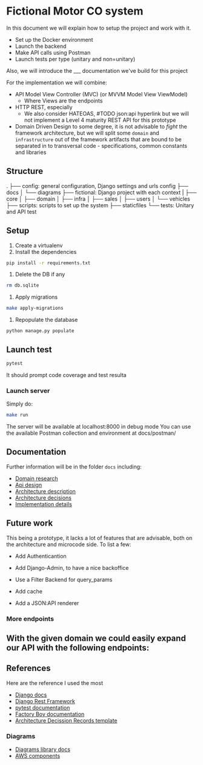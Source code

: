# Fictional Motor CO system

In this document we will explain how to setup the project and work with it.

- Set up the Docker environment
- Launch the backend
- Make API calls using Postman
- Launch tests per type (unitary and non=unitary)

Also, we will introduce the ___ documentation we've build for this project

For the implementation we will combine:
- API Model View Controller (MVC) (or MVVM Model View ViewModel)
  - Where Views are the endpoints 
- HTTP REST, especially
  - We also consider HATEOAS, #TODO json:api hyperlink 
    but we will not implement a Level 4 maturity REST API for this prototype
- Domain Driven Design to some degree, it is not advisable to _fight_ the framework architecture, but
  we will split some `domain` and `infrastructure` out of the framework artifacts that are bound to be
  separated in to transversal code - specifications, common constants and libraries
  
## Structure

.
├── config: general configuration, Django settings and urls config
├── docs
│   └── diagrams
├── fictional: Django project with each context
|   ├── core
│   ├── domain
│   ├── infra
│   ├── sales
│   ├── users
│   └── vehicles
├── scripts: scripts to set up the system
├── staticfiles
└── tests: Unitary and API test


## Setup

1. Create a virtualenv
1. Install the dependencies
```bash
pip install -r requirements.txt
```
1. Delete the DB if any
```bash
rm db.sqlite
```
1. Apply migrations
```bash
make apply-migrations
```
1. Repopulate the database
```
python manage.py populate
```

## Launch test

```bash
pytest
```

It should prompt code coverage and test resulta

### Launch server

Simply do:
```bash
make run
```

The server will be available at localhost:8000 in debug mode
You can use the available Postman collection and environment at docs/postman/


## Documentation

Further information will be in the folder `docs` including:

- [Domain research](docs/domain_resarch.md)
- [Api design](docs/api_design.md)
- [Architecture description](docs/architecture.md)
- [Architecture decisions](docs/adr/)
- [Implementation details](docs/process.md)

## Future work

This being a prototype, it lacks a lot of features that are advisable, both on the architecture and microcode side.
To list a few:
- Add Authenticantion
  
- Add Django-Admin, to have a nice backoffice
- Use a Filter Backend for query_params
- Add cache
- Add a JSON:API renderer

### More endpoints

With the given domain we could easily expand our API with the following endpoints:
- 

## References

Here are the reference I used the most

- [Django docs](https://docs.djangoproject.com/en/3.2/ref/)
- [Django Rest Framework](https://www.django-rest-framework.org)
- [pytest documentation](https://docs.pytest.org/en/6.2.x/contents.html)
- [Factory Boy documentation](https://factoryboy.readthedocs.io/en/stable/index.html)
- [Architecture Decission Records template](https://gist.github.com/hectorcanto/1276e41fc24e8c4ee1427cd5d02bf82a#file-adr-template-md)


### Diagrams

- [Diagrams library docs](https://diagrams.mingrammer.com/)
- [AWS components](https://diagrams.mingrammer.com/docs/nodes/aws)